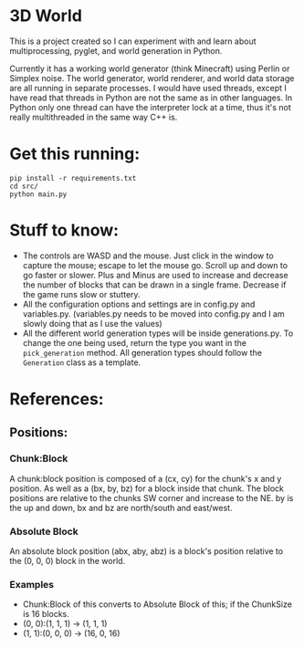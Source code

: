 # 3D World
This is a project created so I can experiment with and learn about multiprocessing, pyglet, and world generation in Python.  

Currently it has a working world generator (think Minecraft) using Perlin or Simplex noise.
The world generator, world renderer, and world data storage are all running in separate processes.
I would have used threads, except I have read that threads in Python are not the same as in other languages.
In Python only one thread can have the interpreter lock at a time, thus it's not really multithreaded in the same way C++ is.  

# Get this running:
```
pip install -r requirements.txt
cd src/
python main.py
```

# Stuff to know:
- The controls are WASD and the mouse. Just click in the window to capture the mouse; escape to let the mouse go. Scroll up and down to go faster or slower. Plus and Minus are used to increase and decrease the number of blocks that can be drawn in a single frame. Decrease if the game runs slow or stuttery.
- All the configuration options and settings are in config.py and variables.py.
(variables.py needs to be moved into config.py and I am slowly doing that as I use the values)
- All the different world generation types will be inside generations.py. To change the one being used, return the type you want in the `pick_generation` method. All generation types should follow the `Generation` class as a template.

# References:
## Positions:
### Chunk:Block
A chunk:block position is composed of a (cx, cy) for the chunk's x and y position. As well as a (bx, by, bz) for a block inside that chunk. The block positions are relative to the chunks SW corner and increase to the NE. by is the up and down, bx and bz are north/south and east/west.
### Absolute Block
An absolute block position (abx, aby, abz) is a block's position relative to the (0, 0, 0) block in the world.
### Examples
- Chunk:Block of this converts to Absolute Block of this; if the ChunkSize is 16 blocks.
- (0, 0):(1, 1, 1) -> (1, 1, 1)
- (1, 1):(0, 0, 0) -> (16, 0, 16)
